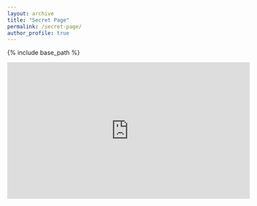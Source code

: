 ```yaml
---
layout: archive
title: "Secret Page"
permalink: /secret-page/
author_profile: true
---
```


{% include base_path %}

<iframe width="560" height="315" src="https://www.youtube.com/embed/dQw4w9WgXcQ" title="YouTube video player" frameborder="0" allow="accelerometer; autoplay=1; clipboard-write; encrypted-media; gyroscope; picture-in-picture" allowfullscreen></iframe>